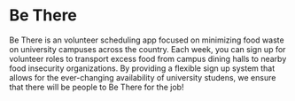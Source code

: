 # Be There
Be There is an volunteer scheduling app focused on minimizing food waste on university campuses across the country. Each week, you can sign up for volunteer roles to transport excess food from campus dining halls to nearby food insecurity organizations. By providing a flexible sign up system that allows for the ever-changing availability of university studens, we ensure that there will be people to Be There for the job!
